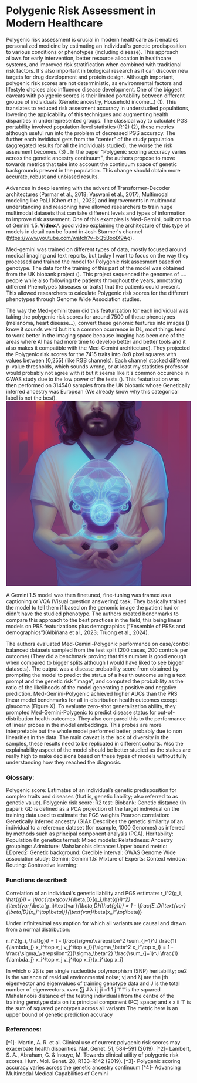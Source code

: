 # Polygenic Risk Assessment in Modern Healthcare

Polygenic risk assessment is crucial in modern healthcare as it enables personalized medicine by estimating an individual's genetic predisposition to various conditions or phenotypes (including disease). This approach allows for early intervention, better resource allocation in healthcare systems, and improved risk stratification when combined with traditional risk factors. It's also important in biological research as it can discover new targets for drug development and protein design. Although important, polygenic risk scores are not deterministic, as environmental factors and lifestyle choices also influence disease development. One of the biggest caveats with polygenic scores is their limited portability between different groups of individuals (Genetic ancestry, Household income...) (1). This translates to reduced risk assesment accuracy in understudied populations, lowering the applicability of this techniques and augmenting health disparities in underrepresented groups. 
The classical way to calculate PGS portability involved population-level statistics (R^2) (2), these metrics although useful run into the problem of decreased PGS accuracy. The further each invididual gets from the "center" of the study population (aggregated results for all the individuals studied), the worse the risk assesment becomes. (3) . In the paper "Polygenic scoring accuracy varies across the genetic ancestry continuum", the authors propose to move towards metrics that take into account the continuum space of genetic backgrounds present in the population. This change should obtain more accurate, robust and unbiased results.

Advances in deep learning with the advent of Transformer-Decoder architectures (Parmar et al., 2018; Vaswani et al., 2017), Multimodal modeling  like PaLI (Chen et al., 2022) and improvements in multimodal understanding and reasoning have allowed researchers to train huge multimodal datasets that can take different levels and types of information to improve risk assesment. One of this examples is Med-Gemini, built on top of Gemini 1.5. 
**Video**:A good video explaining the architecture of this type of models in detail can be found in Josh Starmer's channel (https://www.youtube.com/watch?v=bQ5BoolX9Ag).

Med-gemini was trained on different types of data, mostly focused around medical imaging and text reports, but today I want to focus on the way they processed and trained the model for Polygenic risk assesment based on genotype. The data for the training of this part of the model was obtained from the UK biobank project (). This project sequenced the genomes of .... people while also following the patients throughout the years, annotating different Phenotypes (diseases or traits) that the patients could present. This allowed researchers to calculate Polygenic risk scores for the different phenotypes through Genome Wide Association studies. 

The way the Med-gemini team did this featurization for each individual was taking the polygenic risk scores for around 7500 of these phenotypes (melanoma, heart disease...), convert these genomic features into images (I know it sounds weird but it's a common ocurrence in DL, most things tend to work better in the imaging space because imaging has been one of the areas where AI has had more time to develop better and better tools and it also makes it compatible with the Med-Gemini architecture). They projected the Polygenic risk scores for the 7415 traits into 8x8 pixel squares with values between [0,255] (like RGB channels). Each channel stacked different p-value thresholds, which sounds wrong, or at least my statistics professor would probably not agree with it but it seems like it's common occurence in GWAS study due to the low power of the tests (). This featurization was then performed on 314540 samples from the UK biobank whose Genetically inferred ancestry was European (We already know why this categorical label is not the best). ![Genome featurization](css/images/mechanicalbrain.png)


A Gemini 1.5 model was then finetuned, fine-tuning was framed as a captioning or VQA (Visual question answering) task. They basically trained the model to tell them if based on the genomic image the patient had or didn't have the studied phenotype. The authors created benchmarks to compare this approach to the best practices in the field, this being linear models on PRS featurizations plus demographics (“Ensemble of PRSs and demographics”)(Albiñana et al., 2023; Truong et al., 2024). 

The authors evaluated Med-Gemini-Polygenic performance on case/control balanced datasets sampled from the test split (200 cases, 200 controls per outcome) (They did a benchmark proving that this number is good enough when compared to bigger splits although I would have liked to see bigger datasets). The output was a disease probability score from obtained by prompting the model to predict the status of a health outcome using a text prompt and the genetic risk “image”, and computed the probability as the ratio of the likelihoods of the model generating a positive and negative prediction. Med-Gemini-Polygenic achieved higher AUCs than the PRS linear model benchmarks for all in-distribution health outcomes except glaucoma (Figure X). To evaluate zero-shot generalization ability, they prompted Med-Gemini-Polygenic to predict disease status for out-of-distribution health outcomes. They also compared this to the performance of linear probes in the model embeddings. This probes are more interpretable but the whole model performed better, probably due to non linearities in the data.
The main caveat is the lack of diversity in the samples, these results need to be replicated in different cohorts. Also the explainability aspect of the model should be better studied as the stakes are really high to make decisions based on these types of models without fully understanding how they reached the diagnosis.


### Glossary:

Polygenic score: Estimates of an individual’s genetic predisposition for complex traits and diseases (that is, genetic liability; also referred to as genetic value).
Polygenic risk score:
R2 test:
Biobank:
Genetic distance (In paper): GD is defined as a PCA projection of the target individual on the training data used to estimate the PGS weights
Pearson correlation:
Genetically inferred ancestry (GIA): Describes the genetic similarity of an individual to a reference dataset (for example, 1000 Genomes) as inferred by methods such as principal component analysis (PCA).
Heritability:
Population (In genetics terms):
Mixed models: 
Relatedness:
Ancestry groupings: 
Admixture: 
Mahalanobis distance: 
Upper bound metric: 
LDpred2: 
Genetic background:
Credible interval:
GWAS Genome Wide association study: 
Gemini: 
Gemini 1.5:
Mixture of Experts: 
Context window: 
Routing:
Contrastive learning:


### Functions described: 

Correlation of an individual's genetic liability and PGS estimate:
r_i^2(g_i, \hat{g}_i) = \frac{\text{cov}_{\beta,D}(g_i,\hat{g}_i)^2}{\text{var}_\beta(g_i)\text{var}_{\beta,D}(\hat{g}_i)} = 1 - \frac{E_D(\text{var}_{\beta|D}(x_i^\top\beta))}{\text{var}_\beta(x_i^\top\beta)}

Under infinitesimal assumption for which all variants are causal and drawn from a normal distribution:

r_i^2(g_i, \hat{g}_i) = 1 - \frac{\sigma_\varepsilon^2 \sum_{j=1}^J \frac{1}{\lambda_j} x_i^\top v_j v_j^\top x_i}{\sigma_\beta^2 x_i^\top x_i} = 1 - \frac{\sigma_\varepsilon^2}{\sigma_\beta^2} \frac{\sum_{j=1}^J \frac{1}{\lambda_j} x_i^\top v_j v_j^\top x_i}{x_i^\top x_i}

In which σ 2β is per single nucleotide polymorphism (SNP) heritability; σe2 is the variance of residual environmental noise; vj and λj are the jth eigenvector and eigenvalues of training genotype data and J is the total number of eigenvectors. xvvx ∑j J λ i j ji =1 1 j ⊤⊤is the squared Mahalanobis distance of the testing individual i from the centre of the training genotype data on its principal component (PC) space; and x x ii ⊤ is the sum of squared genotypes across all variants
The metric here is an upper bound of genetic prediction accuracy

### References:
[^1]- Martin, A. R. et al. Clinical use of current polygenic risk scores may exacerbate health disparities. Nat. Genet. 51, 584–591 (2019).
[^2]- Lambert, S. A., Abraham, G. & Inouye, M. Towards clinical utility of polygenic risk scores. Hum. Mol. Genet. 28, R133–R142 (2019).
[^3]- Polygenic scoring accuracy varies across the genetic ancestry continuum
[^4]- Advancing Multimodal Medical Capabilities of Gemini
